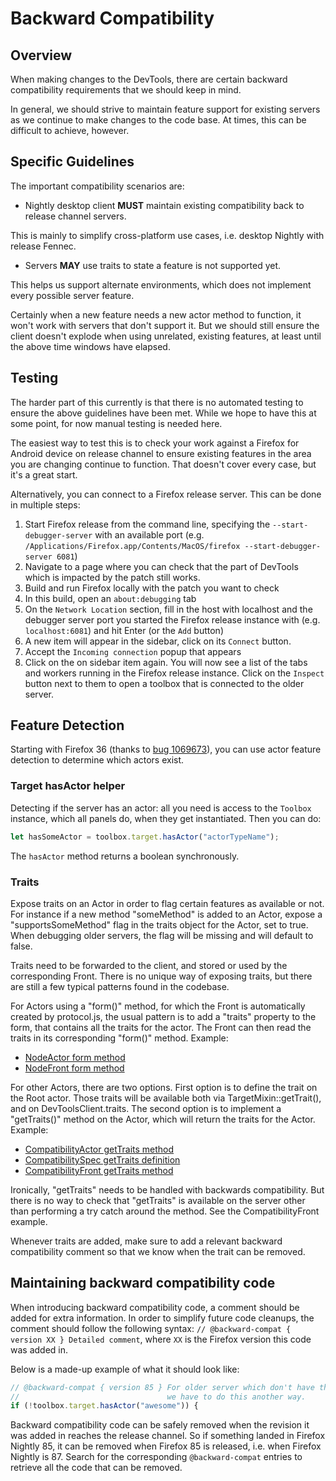 # Backward Compatibility

## Overview

When making changes to the DevTools, there are certain backward compatibility requirements that we should keep in mind.

In general, we should strive to maintain feature support for existing servers as we continue to make changes to the code base. At times, this can be difficult to achieve, however.

## Specific Guidelines

The important compatibility scenarios are:

- Nightly desktop client **MUST** maintain existing compatibility back to release channel servers.

This is mainly to simplify cross-platform use cases, i.e. desktop Nightly with release Fennec.

- Servers **MAY** use traits to state a feature is not supported yet.

This helps us support alternate environments, which does not implement every possible server feature.

Certainly when a new feature needs a new actor method to function, it won't work with servers that don't support it. But we should still ensure the client doesn't explode when using unrelated, existing features, at least until the above time windows have elapsed.

## Testing

The harder part of this currently is that there is no automated testing to ensure the above guidelines have been met. While we hope to have this at some point, for now manual testing is needed here.

The easiest way to test this is to check your work against a Firefox for Android device on release channel to ensure existing features in the area you are changing continue to function. That doesn't cover every case, but it's a great start.

Alternatively, you can connect to a Firefox release server. This can be done in multiple steps:

1. Start Firefox release from the command line, specifying the `--start-debugger-server` with an available port (e.g. `/Applications/Firefox.app/Contents/MacOS/firefox --start-debugger-server 6081`)
2. Navigate to a page where you can check that the part of DevTools which is impacted by the patch still works.
3. Build and run Firefox locally with the patch you want to check
4. In this build, open an `about:debugging` tab
5. On the `Network Location` section, fill in the host with localhost and the debugger server port you started the Firefox release instance with (e.g. `localhost:6081`) and hit Enter (or the `Add` button)
6. A new item will appear in the sidebar, click on its `Connect` button.
7. Accept the `Incoming connection` popup that appears
8. Click on the on sidebar item again. You will now see a list of the tabs and workers running in the Firefox release instance. Click on the `Inspect` button next to them to open a toolbox that is connected to the older server.

## Feature Detection

Starting with Firefox 36 (thanks to [bug 1069673](https://bugzilla.mozilla.org/show_bug.cgi?id=1069673)), you can use actor feature detection to determine which actors exist.

### Target hasActor helper

Detecting if the server has an actor: all you need is access to the `Toolbox` instance, which all panels do, when they get instantiated. Then you can do:

```js
let hasSomeActor = toolbox.target.hasActor("actorTypeName");
```

The `hasActor` method returns a boolean synchronously.

### Traits

Expose traits on an Actor in order to flag certain features as available or not. For instance if a new method "someMethod" is added to an Actor, expose a "supportsSomeMethod" flag in the traits object for the Actor, set to true. When debugging older servers, the flag will be missing and will default to false.

Traits need to be forwarded to the client, and stored or used by the corresponding Front. There is no unique way of exposing traits, but there are still a few typical patterns found in the codebase.

For Actors using a "form()" method, for which the Front is automatically created by protocol.js, the usual pattern is to add a "traits" property to the form, that contains all the traits for the actor. The Front can then read the traits in its corresponding "form()" method. Example:

- [NodeActor form method](https://searchfox.org/mozilla-central/rev/e75e8e5b980ef18f4596a783fbc8a36621de7d1e/devtools/server/actors/inspector/node.js#209)
- [NodeFront form method](https://searchfox.org/mozilla-central/rev/e75e8e5b980ef18f4596a783fbc8a36621de7d1e/devtools/client/fronts/node.js#145)

For other Actors, there are two options. First option is to define the trait on the Root actor. Those traits will be available both via TargetMixin::getTrait(), and on DevToolsClient.traits. The second option is to implement a "getTraits()" method on the Actor, which will return the traits for the Actor. Example:

- [CompatibilityActor getTraits method](https://searchfox.org/mozilla-central/rev/e75e8e5b980ef18f4596a783fbc8a36621de7d1e/devtools/shared/specs/compatibility.js#40)
- [CompatibilitySpec getTraits definition](https://searchfox.org/mozilla-central/rev/e75e8e5b980ef18f4596a783fbc8a36621de7d1e/devtools/shared/specs/compatibility.js#40-43)
- [CompatibilityFront getTraits method](https://searchfox.org/mozilla-central/rev/e75e8e5b980ef18f4596a783fbc8a36621de7d1e/devtools/client/fronts/compatibility.js#41-47)

Ironically, "getTraits" needs to be handled with backwards compatibility. But there is no way to check that "getTraits" is available on the server other than performing a try catch around the method. See the CompatibilityFront example.

Whenever traits are added, make sure to add a relevant backward compatibility comment so that we know when the trait can be removed.

## Maintaining backward compatibility code

When introducing backward compatibility code, a comment should be added for extra information.
In order to simplify future code cleanups, the comment should follow the following syntax:
`// @backward-compat { version XX } Detailed comment`, where `XX` is the Firefox version this code was added in.

Below is a made-up example of what it should look like:

```js
// @backward-compat { version 85 } For older server which don't have the AwesomeActor,
//                                 we have to do this another way.
if (!toolbox.target.hasActor("awesome")) {
```

Backward compatibility code can be safely removed when the revision it was added in reaches the release channel.
So if something landed in Firefox Nightly 85, it can be removed when Firefox 85 is released, i.e. when Firefox Nightly is 87. Search for the corresponding `@backward-compat` entries to retrieve all the code that can be removed.
